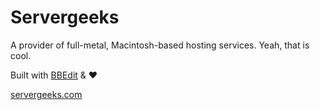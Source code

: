 # Servergeeks

A provider of full-metal, Macintosh-based hosting services. Yeah, that is cool.

Built with [BBEdit](http://www.barebones.com/products/bbedit/) & ♥

[servergeeks.com](http://servergeeks.com/)
